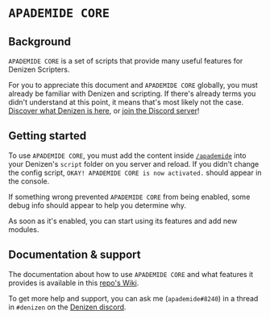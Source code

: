 # `APADEMIDE CORE`

## Background
`APADEMIDE CORE` is a set of scripts that provide many useful features for Denizen Scripters.

For you to appreciate this document and `APADEMIDE CORE` globally, you must already be familiar with Denizen and scripting.
If there's already terms you didn't understand at this point, it means that's most likely not the case.   
[Discover what Denizen is here](https://guide.denizenscript.com/guides/background/what-is-denizen), or [join the Discord server](https://discord.gg/Q6pZGSR)!

## Getting started
To use `APADEMIDE CORE`, you must add the content inside [`/apademide`](/tree/main/apademide) into your Denizen's `script` folder on you server and reload. If you didn't change the config script, `OKAY! APADEMIDE CORE is now activated.` should appear in the console.

If something wrong prevented `APADEMIDE CORE` from being enabled, some debug info should appear to help you determine why.

As soon as it's enabled, you can start using its features and add new modules.

## Documentation & support

The documentation about how to use `APADEMIDE CORE` and what features it provides is available in this [repo's Wiki](https://github.com/apademide/denizen-apademide-core/wiki).

To get more help and support, you can ask me (`apademide#8240`) in a thread in `#denizen` on the [Denizen discord](https://discord.gg/Q6pZGSR).
